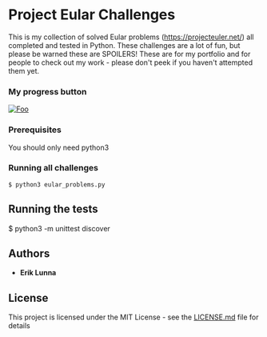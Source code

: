 # Project Eular Challenges

This is my collection of solved Eular problems (https://projecteuler.net/) all
completed and tested in Python.  These challenges are a lot of fun, but please
be warned these are SPOILERS!  These are for my portfolio and for people to
check out my work - please don't peek if you haven't attempted them yet.

### My progress button
[![Foo](https://projecteuler.net/profile/elunna.png)](http://projecteuler.net/)


### Prerequisites
You should only need python3

### Running all challenges
```
$ python3 eular_problems.py
```

## Running the tests
$ python3 -m unittest discover


## Authors
* **Erik Lunna**

## License
This project is licensed under the MIT License - see the [LICENSE.md](LICENSE.md) file for details
